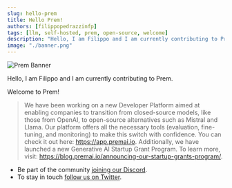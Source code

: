 ```yaml
---
slug: hello-prem
title: Hello Prem!
authors: [filippopedrazzinfp]
tags: [llm, self-hosted, prem, open-source, welcome]
description: "Hello, I am Filippo and I am currently contributing to Prem."
image: "./banner.png"
---
```

<!-- truncate -->
![Prem Banner](./banner.png)

Hello, I am Filippo and I am currently contributing to Prem.

Welcome to Prem!

> We have been working on a new Developer Platform aimed at enabling companies to transition from closed-source models, like those from OpenAI, to open-source alternatives such as Mistral and Llama. Our platform offers all the necessary tools (evaluation, fine-tuning, and monitoring) to make this switch with confidence. You can check it out here: https://app.premai.io. Additionally, we have launched a new Generative AI Startup Grant Program. To learn more, visit: https://blog.premai.io/announcing-our-startup-grants-program/.

- Be part of the community [joining our Discord](https://discord.com/invite/kpKk6vYVAn).
- To stay in touch [follow us on Twitter](https://twitter.com/premai_io).
